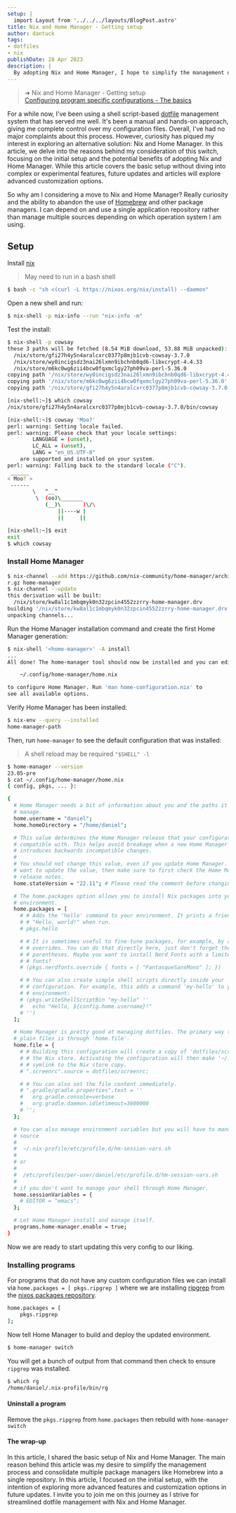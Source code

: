 ```yaml
---
setup: |
  import Layout from '../../../layouts/BlogPost.astro'
title: Nix and Home Manager - Getting setup
author: dantuck
tags:
- dotfiles
- nix
publishDate: 28 Apr 2023
description: |
  By adopting Nix and Home Manager, I hope to simplify the management of my dotfiles and bid farewell to multiple package managers like Homebrew. Through a single application repository, Nix offers the promise of a unified experience across various operating systems. While this article focuses on the initial setup, subsequent updates will delve into the exciting realm of experimental features and customization options that Nix and Home Manager provide. So join me on this journey as we venture into the world of streamlined dotfile management with Nix and Home Manager.
---
```


> ➜ Nix and Home Manager - Getting setup<br />
> [Configuring program specific configurations - The basics](/article/nix/program-config-basics)

For a while now, I've been using a shell script-based [dotfile](https://codeberg.org/tuck/dotfiles) management system that has served me well. It's been a manual and hands-on approach, giving me complete control over my configuration files. Overall, I've had no major complaints about this process. However, curiosity has piqued my interest in exploring an alternative solution: Nix and Home Manager. In this article, we delve into the reasons behind my consideration of this switch, focusing on the initial setup and the potential benefits of adopting Nix and Home Manager. While this article covers the basic setup without diving into complex or experimental features, future updates and articles will explore advanced customization options.

So why am I considering a move to Nix and Home Manager? Really curiosity and the ability to abandon the use of [Homebrew](https://brew.sh) and other package managers. I can depend on and use a single application repository rather than manage multiple sources depending on which operation system I am using.

## Setup

Install [nix](https://nixos.org/download.html)

> May need to run in a bash shell

``` bash
$ bash -c "sh <(curl -L https://nixos.org/nix/install) --daemon"
```

Open a new shell and run:

``` bash
$ nix-shell -p nix-info --run "nix-info -m"
```

Test the install:

``` bash
$ nix-shell -p cowsay
these 3 paths will be fetched (8.54 MiB download, 53.88 MiB unpacked):
  /nix/store/gfi27h4y5n4aralcxrc0377p8mjb1cvb-cowsay-3.7.0
  /nix/store/wy0incigsdz3nai26lxmn9ibchnb0qd6-libxcrypt-4.4.33
  /nix/store/m6kc0wg6zii4bcw0fqxmclgy27ph09va-perl-5.36.0
copying path '/nix/store/wy0incigsdz3nai26lxmn9ibchnb0qd6-libxcrypt-4.4.33' from 'https://cache.nixos.org'...
copying path '/nix/store/m6kc0wg6zii4bcw0fqxmclgy27ph09va-perl-5.36.0' from 'https://cache.nixos.org'...
copying path '/nix/store/gfi27h4y5n4aralcxrc0377p8mjb1cvb-cowsay-3.7.0' from 'https://cache.nixos.org'...

[nix-shell:~]$ which cowsay
/nix/store/gfi27h4y5n4aralcxrc0377p8mjb1cvb-cowsay-3.7.0/bin/cowsay

[nix-shell:~]$ cowsay 'Moo?'
perl: warning: Setting locale failed.
perl: warning: Please check that your locale settings:
        LANGUAGE = (unset),
        LC_ALL = (unset),
        LANG = "en_US.UTF-8"
    are supported and installed on your system.
perl: warning: Falling back to the standard locale ("C").
 ______
< Moo? >
 ------
        \   ^__^
         \  (oo)\_______
            (__)\       )\/\
                ||----w |
                ||     ||

[nix-shell:~]$ exit
exit
$ which cowsay
```

### Install Home Manager

``` bash
$ nix-channel --add https://github.com/nix-community/home-manager/archive/master.ta
r.gz home-manager
$ nix-channel --update
this derivation will be built:
  /nix/store/kw8al1c1mbqmyk0n32zpcin4552zzrry-home-manager.drv
building '/nix/store/kw8al1c1mbqmyk0n32zpcin4552zzrry-home-manager.drv'...
unpacking channels...
```

Run the Home Manager installation command and create the first Home Manager generation:

``` bash
$ nix-shell '<home-manager>' -A install
...
All done! The home-manager tool should now be installed and you can edit

    ~/.config/home-manager/home.nix

to configure Home Manager. Run 'man home-configuration.nix' to
see all available options.
```

Verify Home Manager has been installed:

``` bash
$ nix-env --query --installed
home-manager-path
```

Then, run `home-manager` to see the default configuration that was installed:

> A shell reload may be required
> `"$SHELL" -l`

``` bash
$ home-manager --version
23.05-pre
$ cat ~/.config/home-manager/home.nix
{ config, pkgs, ... }:

{
  # Home Manager needs a bit of information about you and the paths it should
  # manage.
  home.username = "daniel";
  home.homeDirectory = "/home/daniel";

  # This value determines the Home Manager release that your configuration is
  # compatible with. This helps avoid breakage when a new Home Manager release
  # introduces backwards incompatible changes.
  #
  # You should not change this value, even if you update Home Manager. If you do
  # want to update the value, then make sure to first check the Home Manager
  # release notes.
  home.stateVersion = "22.11"; # Please read the comment before changing.

  # The home.packages option allows you to install Nix packages into your
  # environment.
  home.packages = [
    # # Adds the 'hello' command to your environment. It prints a friendly
    # # "Hello, world!" when run.
    # pkgs.hello

    # # It is sometimes useful to fine-tune packages, for example, by applying
    # # overrides. You can do that directly here, just don't forget the
    # # parentheses. Maybe you want to install Nerd Fonts with a limited number of
    # # fonts?
    # (pkgs.nerdfonts.override { fonts = [ "FantasqueSansMono" ]; })

    # # You can also create simple shell scripts directly inside your
    # # configuration. For example, this adds a command 'my-hello' to your
    # # environment:
    # (pkgs.writeShellScriptBin "my-hello" ''
    #   echo "Hello, ${config.home.username}!"
    # '')
  ];

  # Home Manager is pretty good at managing dotfiles. The primary way to manage
  # plain files is through 'home.file'.
  home.file = {
    # # Building this configuration will create a copy of 'dotfiles/screenrc' in
    # # the Nix store. Activating the configuration will then make '~/.screenrc' a
    # # symlink to the Nix store copy.
    # ".screenrc".source = dotfiles/screenrc;

    # # You can also set the file content immediately.
    # ".gradle/gradle.properties".text = ''
    #   org.gradle.console=verbose
    #   org.gradle.daemon.idletimeout=3600000
    # '';
  };

  # You can also manage environment variables but you will have to manually
  # source
  #
  #  ~/.nix-profile/etc/profile.d/hm-session-vars.sh
  #
  # or
  #
  #  /etc/profiles/per-user/daniel/etc/profile.d/hm-session-vars.sh
  #
  # if you don't want to manage your shell through Home Manager.
  home.sessionVariables = {
    # EDITOR = "emacs";
  };

  # Let Home Manager install and manage itself.
  programs.home-manager.enable = true;
}
```

Now we are ready to start updating this very config to our liking.

### Installing programs

For programs that do not have any custom configuration files we can install via `home.packages = [ pkgs.ripgrep ]` where we are installing [ripgrep](https://search.nixos.org/packages?channel=22.11&show=ripgrep&from=0&size=50&sort=relevance&type=packages&query=ripgrep) from the [nixos packages repository](https://search.nixos.org/packages).

``` bash
home.packages = [
    pkgs.ripgrep
];
```

Now tell Home Manager to build and deploy the updated environment.

``` bash
$ home-manager switch
```

You will get a bunch of output from that command then check to ensure `ripgrep` was installed.

``` bash
$ which rg
/home/daniel/.nix-profile/bin/rg
```

#### Uninstall a program

Remove the `pkgs.ripgrep` from `home.packages` then rebuild with `home-manager switch`

#### The wrap-up

In this article, I shared the basic setup of Nix and Home Manager. The main reason behind this article was my desire to simplify the management process and consolidate multiple package managers like Homebrew into a single repository. In this article, I focused on the initial setup, with the intention of exploring more advanced features and customization options in future updates. I invite you to join me on this journey as I strive for streamlined dotfile management with Nix and Home Manager.
